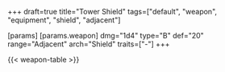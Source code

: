 +++
draft=true
title="Tower Shield"
tags=["default", "weapon", "equipment", "shield", "adjacent"]

[params]
  [params.weapon]
    dmg="1d4"
    type="B"
    def="20"
    range="Adjacent"
    arch="Shield"
    traits=["-"]
+++

{{< weapon-table >}}



